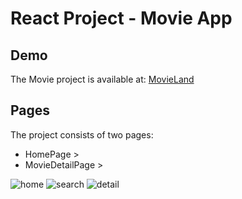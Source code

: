 # React Project - Movie App

## Demo

The Movie project is available at: [MovieLand](https://hyf-react-project-movie-app.netlify.app/)

## Pages

The project consists of two pages:

- HomePage > 
- MovieDetailPage >
  
![home](https://github.com/thisisseyma/React-Project/assets/132650650/1dc0e6a6-668a-498a-b57a-4e30cbaaa85d)
![search](https://github.com/thisisseyma/React-Project/assets/132650650/b0488183-6143-4955-b0b2-f2f1cf277686)
![detail](https://github.com/thisisseyma/React-Project/assets/132650650/79eb687e-3adb-4d90-9769-1603540a87ac)
